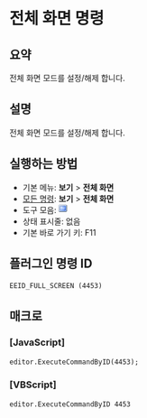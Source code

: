 # 전체 화면 명령

## 요약

전체 화면 모드를 설정/해제 합니다.

## 설명

전체 화면 모드를 설정/해제 합니다.

## 실행하는 방법

- 기본 메뉴: **보기** \> **전체 화면**
- [모든 명령](../tools/all_commands): **보기** \> **전체 화면**
- 도구 모음: ![](../../images/full_screen.png)
- 상태 표시줄: 없음
- 기본 바로 가기 키: F11

## 플러그인 명령 ID

```
EEID_FULL_SCREEN (4453)
```

## 매크로

### \[JavaScript\]

```
editor.ExecuteCommandByID(4453);
```

### \[VBScript\]

```
editor.ExecuteCommandByID 4453
```

